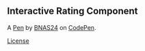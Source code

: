 Interactive Rating Component
---------------------------

A [Pen](https://codepen.io/BNAS24/pen/wvEZKVZ) by [BNAS24](https://codepen.io/BNAS24) on [CodePen](https://codepen.io).

[License](https://codepen.io/license/pen/wvEZKVZ)